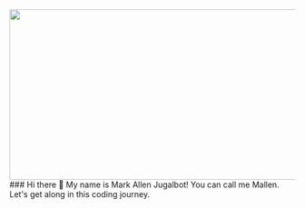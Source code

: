 <img style="height:300px; width:100vw; object-fit:cover;" align="right" src="https://images.unsplash.com/photo-1532274402911-5a369e4c4bb5?q=80&w=2070&auto=format&fit=crop&ixlib=rb-4.0.3&ixid=M3wxMjA3fDB8MHxwaG90by1wYWdlfHx8fGVufDB8fHx8fA%3D%3D" />
### Hi there 👋 My name is Mark Allen Jugalbot! You can call me Mallen. Let's get along in this coding journey.


<!--
**shetbricks21/shetbricks21** is a ✨ _special_ ✨ repository because its `README.md` (this file) appears on your GitHub profile.

Here are some ideas to get you started:

- 🔭 I’m currently working on ...
- 🌱 I’m currently learning ...
- 👯 I’m looking to collaborate on ...
- 🤔 I’m looking for help with ...
- 💬 Ask me about ...
- 📫 How to reach me: ...
- 😄 Pronouns: ...
- ⚡ Fun fact: ...
-->
